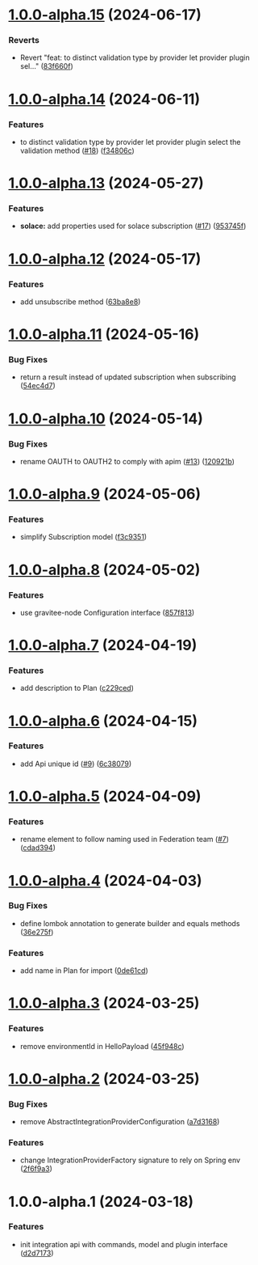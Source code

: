 # [1.0.0-alpha.15](https://github.com/gravitee-io/gravitee-integration-api/compare/1.0.0-alpha.14...1.0.0-alpha.15) (2024-06-17)


### Reverts

* Revert "feat: to distinct validation type by provider let provider plugin sel…" ([83f660f](https://github.com/gravitee-io/gravitee-integration-api/commit/83f660f76021b875c6997d1f0c7aade9c19c151a))

# [1.0.0-alpha.14](https://github.com/gravitee-io/gravitee-integration-api/compare/1.0.0-alpha.13...1.0.0-alpha.14) (2024-06-11)


### Features

* to distinct validation type by provider let provider plugin select the validation method ([#18](https://github.com/gravitee-io/gravitee-integration-api/issues/18)) ([f34806c](https://github.com/gravitee-io/gravitee-integration-api/commit/f34806c7a09af7fa018c5693abe9d4f538fcf28e))

# [1.0.0-alpha.13](https://github.com/gravitee-io/gravitee-integration-api/compare/1.0.0-alpha.12...1.0.0-alpha.13) (2024-05-27)


### Features

* **solace:** add properties used for solace subscription ([#17](https://github.com/gravitee-io/gravitee-integration-api/issues/17)) ([953745f](https://github.com/gravitee-io/gravitee-integration-api/commit/953745f09ef9127d8df9369236853c08f9ab802a))

# [1.0.0-alpha.12](https://github.com/gravitee-io/gravitee-integration-api/compare/1.0.0-alpha.11...1.0.0-alpha.12) (2024-05-17)


### Features

* add unsubscribe method ([63ba8e8](https://github.com/gravitee-io/gravitee-integration-api/commit/63ba8e800529d61d214a86f7e14214db3b75ce82))

# [1.0.0-alpha.11](https://github.com/gravitee-io/gravitee-integration-api/compare/1.0.0-alpha.10...1.0.0-alpha.11) (2024-05-16)


### Bug Fixes

* return a result instead of updated subscription when subscribing ([54ec4d7](https://github.com/gravitee-io/gravitee-integration-api/commit/54ec4d74022411e3e0166bf2fe70f8adaee7fc15))

# [1.0.0-alpha.10](https://github.com/gravitee-io/gravitee-integration-api/compare/1.0.0-alpha.9...1.0.0-alpha.10) (2024-05-14)


### Bug Fixes

* rename OAUTH to OAUTH2 to comply with apim ([#13](https://github.com/gravitee-io/gravitee-integration-api/issues/13)) ([120921b](https://github.com/gravitee-io/gravitee-integration-api/commit/120921bbd9ca025795456f10b68d831a14b19c75))

# [1.0.0-alpha.9](https://github.com/gravitee-io/gravitee-integration-api/compare/1.0.0-alpha.8...1.0.0-alpha.9) (2024-05-06)


### Features

* simplify Subscription model ([f3c9351](https://github.com/gravitee-io/gravitee-integration-api/commit/f3c935194be4b711eda2b9da91abfeed86321a6a))

# [1.0.0-alpha.8](https://github.com/gravitee-io/gravitee-integration-api/compare/1.0.0-alpha.7...1.0.0-alpha.8) (2024-05-02)


### Features

* use gravitee-node Configuration interface ([857f813](https://github.com/gravitee-io/gravitee-integration-api/commit/857f813570bb55c278b6ec9c9b64e88ac9eea4b7))

# [1.0.0-alpha.7](https://github.com/gravitee-io/gravitee-integration-api/compare/1.0.0-alpha.6...1.0.0-alpha.7) (2024-04-19)


### Features

* add description to Plan ([c229ced](https://github.com/gravitee-io/gravitee-integration-api/commit/c229ced3510c7fb2f26368b8411fd807a98f26e4))

# [1.0.0-alpha.6](https://github.com/gravitee-io/gravitee-integration-api/compare/1.0.0-alpha.5...1.0.0-alpha.6) (2024-04-15)


### Features

* add Api unique id ([#9](https://github.com/gravitee-io/gravitee-integration-api/issues/9)) ([6c38079](https://github.com/gravitee-io/gravitee-integration-api/commit/6c38079fe2e2b56b22e3f0780f6bd4a22c4cf314))

# [1.0.0-alpha.5](https://github.com/gravitee-io/gravitee-integration-api/compare/1.0.0-alpha.4...1.0.0-alpha.5) (2024-04-09)


### Features

* rename element to follow naming used in Federation team ([#7](https://github.com/gravitee-io/gravitee-integration-api/issues/7)) ([cdad394](https://github.com/gravitee-io/gravitee-integration-api/commit/cdad394c5339de39d9e588a9bdd31f8d8e96d4cf))

# [1.0.0-alpha.4](https://github.com/gravitee-io/gravitee-integration-api/compare/1.0.0-alpha.3...1.0.0-alpha.4) (2024-04-03)


### Bug Fixes

* define lombok annotation to generate builder and equals methods ([36e275f](https://github.com/gravitee-io/gravitee-integration-api/commit/36e275ffd3cc83589bd21679c5c601c539d4fc0a))


### Features

* add name in Plan for import ([0de61cd](https://github.com/gravitee-io/gravitee-integration-api/commit/0de61cd45ee905f9146112314b9ab26539fcd62e))

# [1.0.0-alpha.3](https://github.com/gravitee-io/gravitee-integration-api/compare/1.0.0-alpha.2...1.0.0-alpha.3) (2024-03-25)


### Features

* remove environmentId in HelloPayload ([45f948c](https://github.com/gravitee-io/gravitee-integration-api/commit/45f948c91b970b0b5b9aea71a9e913821ebac0ea))

# [1.0.0-alpha.2](https://github.com/gravitee-io/gravitee-integration-api/compare/1.0.0-alpha.1...1.0.0-alpha.2) (2024-03-25)


### Bug Fixes

* remove AbstractIntegrationProviderConfiguration ([a7d3168](https://github.com/gravitee-io/gravitee-integration-api/commit/a7d3168650e54dd7126a39faf17e75b7176c5451))


### Features

* change IntegrationProviderFactory signature to rely on Spring env ([2f6f9a3](https://github.com/gravitee-io/gravitee-integration-api/commit/2f6f9a343be796cfa434ba15f6280da81d2382e9))

# 1.0.0-alpha.1 (2024-03-18)


### Features

* init integration api with commands, model and plugin interface ([d2d7173](https://github.com/gravitee-io/gravitee-integration-api/commit/d2d7173ed03d93ca70123a83da630bd78cd2a644))
